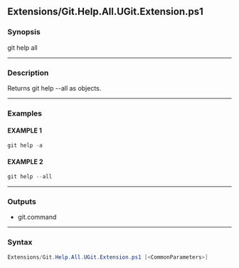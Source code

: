 Extensions/Git.Help.All.UGit.Extension.ps1
------------------------------------------




### Synopsis
git help all



---


### Description

Returns git help --all as objects.



---


### Examples
#### EXAMPLE 1
```PowerShell
git help -a
```

#### EXAMPLE 2
```PowerShell
git help --all
```



---


### Outputs
* git.command






---


### Syntax
```PowerShell
Extensions/Git.Help.All.UGit.Extension.ps1 [<CommonParameters>]
```
